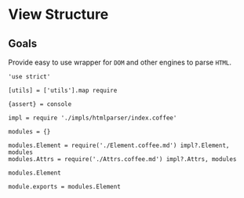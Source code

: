 View Structure
==============

Goals
-----

Provide easy to use wrapper for `DOM` and other engines to parse `HTML`.

	'use strict'

	[utils] = ['utils'].map require

	{assert} = console

	impl = require './impls/htmlparser/index.coffee'

	modules = {}

	modules.Element = require('./Element.coffee.md') impl?.Element, modules
	modules.Attrs = require('./Attrs.coffee.md') impl?.Attrs, modules

	modules.Element

	module.exports = modules.Element